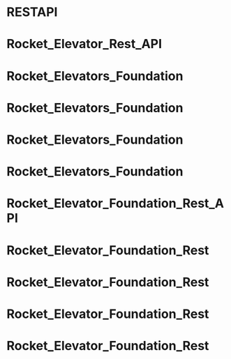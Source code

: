 # RESTAPI
# Rocket_Elevator_Rest_API
# Rocket_Elevators_Foundation
# Rocket_Elevators_Foundation
# Rocket_Elevators_Foundation
# Rocket_Elevators_Foundation
# Rocket_Elevator_Foundation_Rest_API
# Rocket_Elevator_Foundation_Rest
# Rocket_Elevator_Foundation_Rest
# Rocket_Elevator_Foundation_Rest
# Rocket_Elevator_Foundation_Rest
